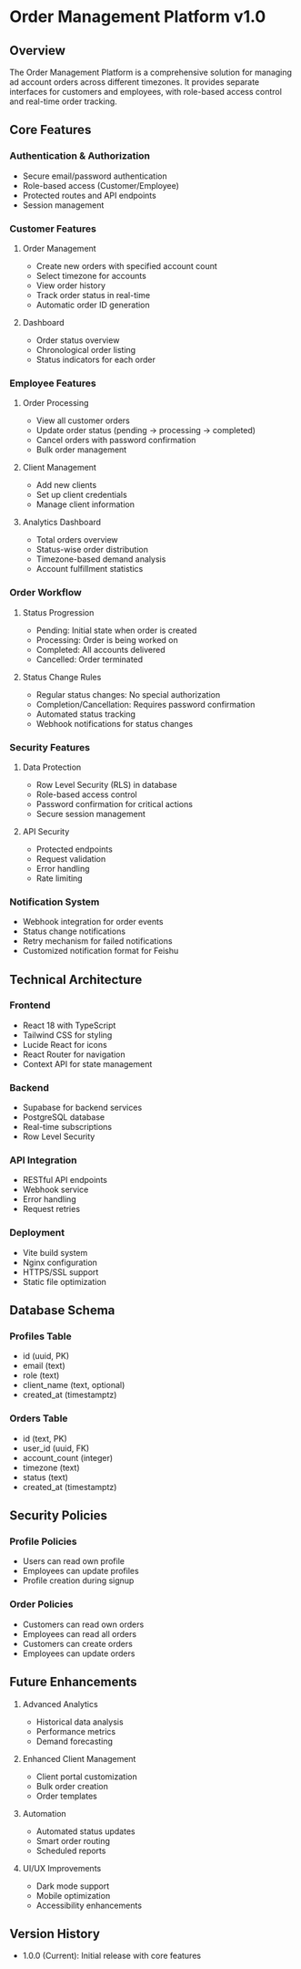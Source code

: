 # Order Management Platform v1.0

## Overview
The Order Management Platform is a comprehensive solution for managing ad account orders across different timezones. It provides separate interfaces for customers and employees, with role-based access control and real-time order tracking.

## Core Features

### Authentication & Authorization
- Secure email/password authentication
- Role-based access (Customer/Employee)
- Protected routes and API endpoints
- Session management

### Customer Features
1. Order Management
   - Create new orders with specified account count
   - Select timezone for accounts
   - View order history
   - Track order status in real-time
   - Automatic order ID generation

2. Dashboard
   - Order status overview
   - Chronological order listing
   - Status indicators for each order

### Employee Features
1. Order Processing
   - View all customer orders
   - Update order status (pending → processing → completed)
   - Cancel orders with password confirmation
   - Bulk order management

2. Client Management
   - Add new clients
   - Set up client credentials
   - Manage client information

3. Analytics Dashboard
   - Total orders overview
   - Status-wise order distribution
   - Timezone-based demand analysis
   - Account fulfillment statistics

### Order Workflow
1. Status Progression
   - Pending: Initial state when order is created
   - Processing: Order is being worked on
   - Completed: All accounts delivered
   - Cancelled: Order terminated

2. Status Change Rules
   - Regular status changes: No special authorization
   - Completion/Cancellation: Requires password confirmation
   - Automated status tracking
   - Webhook notifications for status changes

### Security Features
1. Data Protection
   - Row Level Security (RLS) in database
   - Role-based access control
   - Password confirmation for critical actions
   - Secure session management

2. API Security
   - Protected endpoints
   - Request validation
   - Error handling
   - Rate limiting

### Notification System
- Webhook integration for order events
- Status change notifications
- Retry mechanism for failed notifications
- Customized notification format for Feishu

## Technical Architecture

### Frontend
- React 18 with TypeScript
- Tailwind CSS for styling
- Lucide React for icons
- React Router for navigation
- Context API for state management

### Backend
- Supabase for backend services
- PostgreSQL database
- Real-time subscriptions
- Row Level Security

### API Integration
- RESTful API endpoints
- Webhook service
- Error handling
- Request retries

### Deployment
- Vite build system
- Nginx configuration
- HTTPS/SSL support
- Static file optimization

## Database Schema

### Profiles Table
- id (uuid, PK)
- email (text)
- role (text)
- client_name (text, optional)
- created_at (timestamptz)

### Orders Table
- id (text, PK)
- user_id (uuid, FK)
- account_count (integer)
- timezone (text)
- status (text)
- created_at (timestamptz)

## Security Policies

### Profile Policies
- Users can read own profile
- Employees can update profiles
- Profile creation during signup

### Order Policies
- Customers can read own orders
- Employees can read all orders
- Customers can create orders
- Employees can update orders

## Future Enhancements
1. Advanced Analytics
   - Historical data analysis
   - Performance metrics
   - Demand forecasting

2. Enhanced Client Management
   - Client portal customization
   - Bulk order creation
   - Order templates

3. Automation
   - Automated status updates
   - Smart order routing
   - Scheduled reports

4. UI/UX Improvements
   - Dark mode support
   - Mobile optimization
   - Accessibility enhancements

## Version History
- 1.0.0 (Current): Initial release with core features